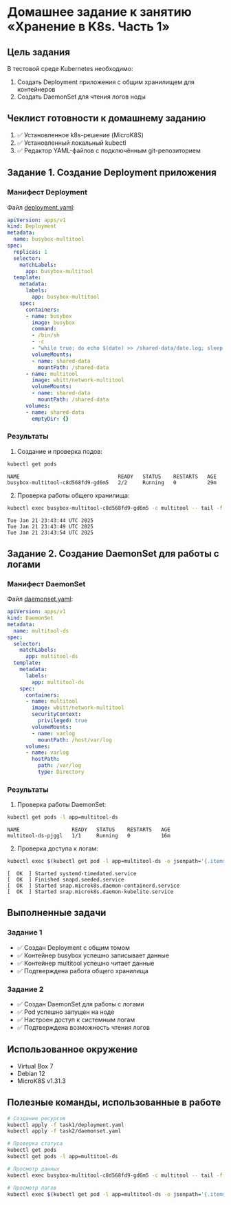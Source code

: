 # Домашнее задание к занятию «Хранение в K8s. Часть 1»

## Цель задания

В тестовой среде Kubernetes необходимо:
1. Создать Deployment приложения с общим хранилищем для контейнеров
2. Создать DaemonSet для чтения логов ноды

## Чеклист готовности к домашнему заданию

1. ✅ Установленное k8s-решение (MicroK8S)
2. ✅ Установленный локальный kubectl
3. ✅ Редактор YAML-файлов с подключённым git-репозиторием

## Задание 1. Создание Deployment приложения

### Манифест Deployment

Файл [deployment.yaml](task1/deployment.yaml):
```yaml
apiVersion: apps/v1
kind: Deployment
metadata:
  name: busybox-multitool
spec:
  replicas: 1
  selector:
    matchLabels:
      app: busybox-multitool
  template:
    metadata:
      labels:
        app: busybox-multitool
    spec:
      containers:
      - name: busybox
        image: busybox
        command: 
        - /bin/sh
        - -c
        - "while true; do echo $(date) >> /shared-data/date.log; sleep 5; done"
        volumeMounts:
        - name: shared-data
          mountPath: /shared-data
      - name: multitool
        image: wbitt/network-multitool
        volumeMounts:
        - name: shared-data
          mountPath: /shared-data
      volumes:
      - name: shared-data
        emptyDir: {}
```

### Результаты

1. Создание и проверка подов:
```bash
kubectl get pods
```
```
NAME                                READY   STATUS    RESTARTS   AGE
busybox-multitool-c8d568fd9-gd6m5   2/2     Running   0          29m
```

2. Проверка работы общего хранилища:
```bash
kubectl exec busybox-multitool-c8d568fd9-gd6m5 -c multitool -- tail -f /shared-data/date.log
```
```
Tue Jan 21 23:43:44 UTC 2025
Tue Jan 21 23:43:49 UTC 2025
Tue Jan 21 23:43:54 UTC 2025
```

## Задание 2. Создание DaemonSet для работы с логами

### Манифест DaemonSet

Файл [daemonset.yaml](task2/daemonset.yaml):
```yaml
apiVersion: apps/v1
kind: DaemonSet
metadata:
  name: multitool-ds
spec:
  selector:
    matchLabels:
      app: multitool-ds
  template:
    metadata:
      labels:
        app: multitool-ds
    spec:
      containers:
      - name: multitool
        image: wbitt/network-multitool
        securityContext:
          privileged: true
        volumeMounts:
        - name: varlog
          mountPath: /host/var/log
      volumes:
      - name: varlog
        hostPath:
          path: /var/log
          type: Directory
```

### Результаты

1. Проверка работы DaemonSet:
```bash
kubectl get pods -l app=multitool-ds
```
```
NAME                 READY   STATUS    RESTARTS   AGE
multitool-ds-pjggl   1/1     Running   0          16m
```

2. Проверка доступа к логам:
```bash
kubectl exec $(kubectl get pod -l app=multitool-ds -o jsonpath='{.items[0].metadata.name}') -- tail /host/var/log/boot.log
```
```
[  OK  ] Started systemd-timedated.service
[  OK  ] Finished snapd.seeded.service
[  OK  ] Started snap.microk8s.daemon-containerd.service
[  OK  ] Started snap.microk8s.daemon-kubelite.service
```

## Выполненные задачи

### Задание 1
- ✅ Создан Deployment с общим томом
- ✅ Контейнер busybox успешно записывает данные
- ✅ Контейнер multitool успешно читает данные
- ✅ Подтверждена работа общего хранилища

### Задание 2
- ✅ Создан DaemonSet для работы с логами
- ✅ Pod успешно запущен на ноде
- ✅ Настроен доступ к системным логам
- ✅ Подтверждена возможность чтения логов

## Использованное окружение

- Virtual Box 7
- Debian 12
- MicroK8S v1.31.3

## Полезные команды, использованные в работе

```bash
# Создание ресурсов
kubectl apply -f task1/deployment.yaml
kubectl apply -f task2/daemonset.yaml

# Проверка статуса
kubectl get pods
kubectl get pods -l app=multitool-ds

# Просмотр данных
kubectl exec busybox-multitool-c8d568fd9-gd6m5 -c multitool -- tail -f /shared-data/date.log

# Просмотр логов
kubectl exec $(kubectl get pod -l app=multitool-ds -o jsonpath='{.items[0].metadata.name}') -- tail /host/var/log/boot.log
```
